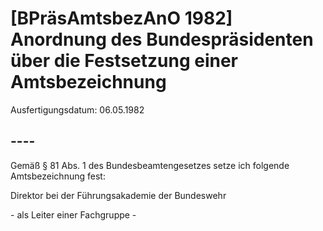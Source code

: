 # [BPräsAmtsbezAnO 1982] Anordnung des Bundespräsidenten über die Festsetzung einer Amtsbezeichnung

Ausfertigungsdatum: 06.05.1982

 

## ----

Gemäß § 81 Abs. 1 des Bundesbeamtengesetzes setze ich folgende Amtsbezeichnung fest:

  
Direktor bei der Führungsakademie der Bundeswehr

\- als Leiter einer Fachgruppe -
